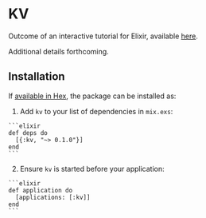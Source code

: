 # KV

Outcome of an interactive tutorial for Elixir, available [here](http://elixir-lang.org/getting-started/mix-otp/introduction-to-mix.html).

Additional details forthcoming.

## Installation

If [available in Hex](https://hex.pm/docs/publish), the package can be installed as:

  1. Add `kv` to your list of dependencies in `mix.exs`:

    ```elixir
    def deps do
      [{:kv, "~> 0.1.0"}]
    end
    ```

  2. Ensure `kv` is started before your application:

    ```elixir
    def application do
      [applications: [:kv]]
    end
    ```
